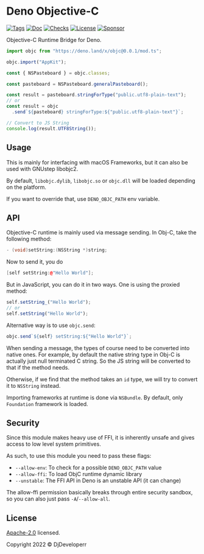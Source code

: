 # Deno Objective-C

[![Tags](https://img.shields.io/github/release/DjDeveloperr/deno_objc)](https://github.com/DjDeveloperr/deno_objc/releases)
[![Doc](https://doc.deno.land/badge.svg)](https://doc.deno.land/https/deno.land/x/objc@0.1.0/mod.ts)
[![Checks](https://github.com/DjDeveloperr/deno_objc/actions/workflows/ci.yml/badge.svg)](https://github.com/DjDeveloperr/deno_objc/actions/workflows/ci.yml)
[![License](https://img.shields.io/github/license/DjDeveloperr/deno_objc)](https://github.com/DjDeveloperr/deno_objc/blob/master/LICENSE)
[![Sponsor](https://img.shields.io/static/v1?label=Sponsor&message=%E2%9D%A4&logo=GitHub&color=%23fe8e86)](https://github.com/sponsors/DjDeveloperr)

Objective-C Runtime Bridge for Deno.

```ts
import objc from "https://deno.land/x/objc@0.0.1/mod.ts";

objc.import("AppKit");

const { NSPasteboard } = objc.classes;

const pasteboard = NSPasteboard.generalPasteboard();

const result = pasteboard.stringForType("public.utf8-plain-text");
// or
const result = objc
  .send`${pasteboard} stringForType:${"public.utf8-plain-text"}`;

// Convert to JS String
console.log(result.UTF8String());
```

## Usage

This is mainly for interfacing with macOS Frameworks, but it can also be used
with GNUstep libobjc2.

By default, `libobjc.dylib`, `libobjc.so` or `objc.dll` will be loaded depending
on the platform.

If you want to override that, use `DENO_OBJC_PATH` env variable.

## API

Objective-C runtime is mainly used via message sending. In Obj-C, take the
following method:

```cpp
- (void)setString:(NSString *)string;
```

Now to send it, you do

```cpp
[self setString:@"Hello World"];
```

But in JavaScript, you can do it in two ways. One is using the proxied method:

```js
self.setString_("Hello World");
// or
self.setString("Hello World");
```

Alternative way is to use `objc.send`:

```js
objc.send`${self} setString:${"Hello World"}`;
```

When sending a message, the types of course need to be converted into native
ones. For example, by default the native string type in Obj-C is actually just
null terminated C string. So the JS string will be converted to that if the
method needs.

Otherwise, if we find that the method takes an `id` type, we will try to convert
it to `NSString` instead.

Importing frameworks at runtime is done via `NSBundle`. By default, only
`Foundation` framework is loaded.

## Security

Since this module makes heavy use of FFI, it is inherently unsafe and gives
access to low level system primitives.

As such, to use this module you need to pass these flags:

- `--allow-env`: To check for a possible `DENO_OBJC_PATH` value
- `--allow-ffi`: To load ObjC runtime dynamic library
- `--unstable`: The FFI API in Deno is an unstable API (it can change)

The allow-ffi permission basically breaks through entire security sandbox, so
you can also just pass `-A`/`--allow-all`.

## License

[Apache-2.0](./LICENSE) licensed.

Copyright 2022 © DjDeveloperr
